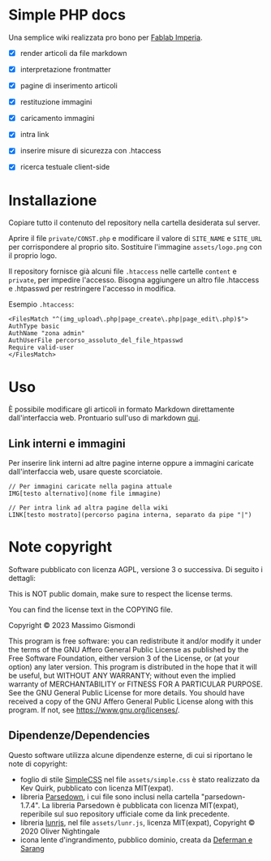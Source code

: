 # Simple PHP docs

Una semplice wiki realizzata pro bono per [Fablab Imperia](https://fablabimperia.org).

- [x] render articoli da file markdown
- [x] interpretazione frontmatter
- [x] pagine di inserimento articoli
- [x] restituzione immagini
- [x] caricamento immagini
- [x] intra link
- [x] inserire misure di sicurezza con .htaccess
- [x] ricerca testuale client-side


# Installazione
Copiare tutto il contenuto del repository nella cartella desiderata sul server.

Aprire il file `private/CONST.php` e modificare il valore di `SITE_NAME` e `SITE_URL` per corrispondere al proprio sito.
Sostituire l'immagine `assets/logo.png` con il proprio logo.

Il repository fornisce già alcuni file `.htaccess` nelle cartelle `content` e `private`, per impedire l'accesso.
Bisogna aggiungere un altro file .htaccess e .htpasswd per restringere l'accesso in modifica.

Esempio `.htaccess`:
```
<FilesMatch "^(img_upload\.php|page_create\.php|page_edit\.php)$">
AuthType basic
AuthName "zona admin"
AuthUserFile percorso_assoluto_del_file_htpasswd
Require valid-user
</FilesMatch>
```


# Uso
È possibile modificare gli articoli in formato Markdown direttamente dall'interfaccia web. Prontuario sull'uso di markdown [qui](https://www.markdownguide.org/cheat-sheet/).

## Link interni e immagini
Per inserire link interni ad altre pagine interne oppure a immagini caricate dall'interfaccia web, usare queste scorciatoie.

```
// Per immagini caricate nella pagina attuale
IMG[testo alternativo](nome file immagine)

// Per intra link ad altra pagine della wiki
LINK[testo mostrato](percorso pagina interna, separato da pipe "|")
```


# Note copyright

Software pubblicato con licenza AGPL, versione 3 o successiva. Di seguito i dettagli:

This is NOT public domain, make sure to respect the license terms.

You can find the license text in the COPYING file.

Copyright © 2023 Massimo Gismondi

This program is free software: you can redistribute it and/or modify it under the terms of the GNU Affero General Public License as published by the Free Software Foundation, either version 3 of the License, or (at your option) any later version.
This program is distributed in the hope that it will be useful, but WITHOUT ANY WARRANTY; without even the implied warranty of MERCHANTABILITY or FITNESS FOR A PARTICULAR PURPOSE. See the GNU General Public License for more details.
You should have received a copy of the GNU Affero General Public License along with this program. If not, see https://www.gnu.org/licenses/.



## Dipendenze/Dependencies
Questo software utilizza alcune dipendenze esterne, di cui si riportano le note di copyright:

- foglio di stile [SimpleCSS](https://simplecss.org/) nel file `assets/simple.css` è stato realizzato da Kev Quirk, pubblicato con licenza MIT(expat).
- libreria [Parsedown](https://github.com/erusev/parsedown), i cui file sono inclusi nella cartella "parsedown-1.7.4". La libreria Parsedown è pubblicata con licenza MIT(expat), reperibile sul suo repository ufficiale come da link precedente.
- libreria [lunrjs](https://lunrjs.com/), nel file `assets/lunr.js`, licenza MIT(expat), Copyright © 2020 Oliver Nightingale
- icona lente d'ingrandimento, pubblico dominio, creata da [Deferman e Sarang](https://commons.wikimedia.org/wiki/File:Magnifying_glass_icon.svg)



